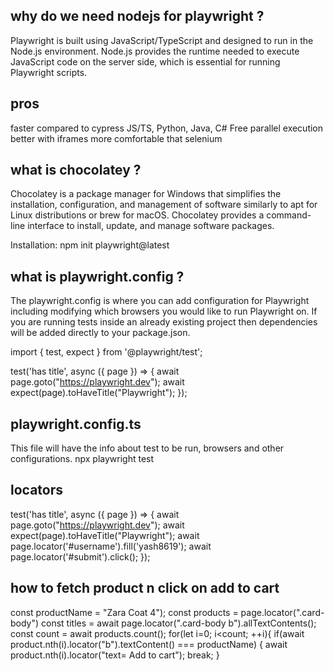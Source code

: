 ## why do we need nodejs for playwright ?
Playwright is built using JavaScript/TypeScript and designed to run in the Node.js environment. Node.js provides the runtime needed to execute JavaScript code on the server side, which is essential for running Playwright scripts.

## pros
faster compared to cypress
JS/TS, Python, Java, C#
Free parallel execution
better with iframes
more comfortable that selenium


## what is chocolatey ?
Chocolatey is a package manager for Windows that simplifies the installation, configuration, and management of software similarly to apt for Linux distributions or brew for macOS. Chocolatey provides a command-line interface to install, update, and manage software packages.

Installation: npm init playwright@latest

## what is playwright.config ?
The playwright.config is where you can add configuration for Playwright including modifying which browsers you would like to run Playwright on. If you are running tests inside an already existing project then dependencies will be added directly to your package.json.

import { test, expect } from '@playwright/test';

test('has title', async ({ page }) => {
  await page.goto("https://playwright.dev");
  await expect(page).toHaveTitle("Playwright");
});

## playwright.config.ts
This file will have the info about test to be run, browsers and other configurations. 
npx playwright test

## locators

test('has title', async ({ page }) => {
  await page.goto("https://playwright.dev");
  await expect(page).toHaveTitle("Playwright");
  await page.locator('#username').fill('yash8619');
  await page.locator('#submit').click();
});

## how to fetch product n click on add to cart
const productName = "Zara Coat 4");
const products = page.locator(".card-body")
const titles = await page.locator(".card-body b").allTextContents();
const count = await products.count();
for(let i=0; i<count; ++i){
if(await product.nth(i).locator("b").textContent() === productName)
{ 
   await product.nth(i).locator("text= Add to cart");
   break;
}




